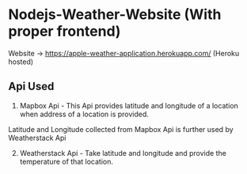 # Nodejs-Weather-Website (With proper frontend)

Website -> https://apple-weather-application.herokuapp.com/ (Heroku hosted)

## Api Used

1. Mapbox Api - This Api provides latitude and longitude of a location when address of a location is provided. 

Latitude and Longitude collected from Mapbox Api is further used by Weatherstack Api

2. Weatherstack Api - Take latitude and longitude and provide the temperature of that location.


